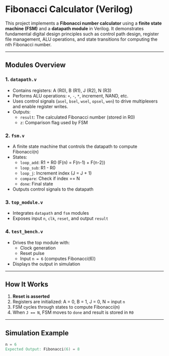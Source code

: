 # Fibonacci Calculator (Verilog)

This project implements a **Fibonacci number calculator** using a **finite state machine (FSM)** and a **datapath module** in Verilog. It demonstrates fundamental digital design principles such as control path design, register file management, ALU operations, and state transitions for computing the nth Fibonacci number.

---

## Modules Overview

### 1. `datapath.v`

- Contains registers: A (R0), B (R1), J (R2), N (R3)
- Performs ALU operations: `+`, `-`, `*`, increment, NAND, etc.
- Uses control signals (`asel`, `bsel`, `wsel`, `opsel`, `wen`) to drive multiplexers and enable register writes.
- Outputs:
  - `result`: The calculated Fibonacci number (stored in R0)
  - `z`: Comparison flag used by FSM

### 2. `fsm.v`

- A finite state machine that controls the datapath to compute Fibonacci(n)
- States:
  - `loop_add`: R1 + R0 (F(n) = F(n-1) + F(n-2))
  - `loop_sub`: R1 - R0
  - `loop_j`: Increment index (J = J + 1)
  - `compare`: Check if index == N
  - `done`: Final state
- Outputs control signals to the datapath

### 3. `top_module.v`

- Integrates `datapath` and `fsm` modules
- Exposes input `n`, `clk`, `reset`, and output `result`

### 4. `test_bench.v`

- Drives the top module with:
  - Clock generation
  - Reset pulse
  - Input `n = 6` (computes Fibonacci(6))
- Displays the output in simulation

---

## How It Works

1. **Reset is asserted**
2. Registers are initialized: A = 0, B = 1, J = 0, N = input `n`
3. FSM cycles through states to compute Fibonacci(n)
4. When `J == N`, FSM moves to `done` and result is stored in `R0`

---

## Simulation Example

```verilog
n = 6
Expected Output: Fibonacci(6) = 8
